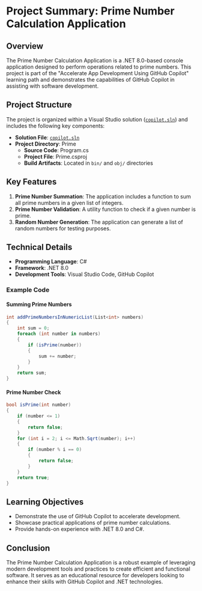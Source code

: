 # Project Summary: Prime Number Calculation Application

## Overview
The Prime Number Calculation Application is a .NET 8.0-based console application designed to perform operations related to prime numbers. This project is part of the "Accelerate App Development Using GitHub Copilot" learning path and demonstrates the capabilities of GitHub Copilot in assisting with software development.

## Project Structure
The project is organized within a Visual Studio solution ([`copilot.sln`](command:_github.copilot.openRelativePath?%5B%7B%22scheme%22%3A%22file%22%2C%22authority%22%3A%22%22%2C%22path%22%3A%22%2Fworkspaces%2Fcopilot%2Fcopilot.sln%22%2C%22query%22%3A%22%22%2C%22fragment%22%3A%22%22%7D%5D "/workspaces/copilot/copilot.sln")) and includes the following key components:

- **Solution File**: [`copilot.sln`](command:_github.copilot.openRelativePath?%5B%7B%22scheme%22%3A%22file%22%2C%22authority%22%3A%22%22%2C%22path%22%3A%22%2Fworkspaces%2Fcopilot%2Fcopilot.sln%22%2C%22query%22%3A%22%22%2C%22fragment%22%3A%22%22%7D%5D "/workspaces/copilot/copilot.sln")
- **Project Directory**: Prime
  - **Source Code**: Program.cs
  - **Project File**: Prime.csproj
  - **Build Artifacts**: Located in `bin/` and `obj/` directories

## Key Features
1. **Prime Number Summation**: The application includes a function to sum all prime numbers in a given list of integers.
2. **Prime Number Validation**: A utility function to check if a given number is prime.
3. **Random Number Generation**: The application can generate a list of random numbers for testing purposes.

## Technical Details
- **Programming Language**: C#
- **Framework**: .NET 8.0
- **Development Tools**: Visual Studio Code, GitHub Copilot

### Example Code
#### Summing Prime Numbers
```csharp
int addPrimeNumbersInNumericList(List<int> numbers)
{
    int sum = 0;
    foreach (int number in numbers)
    {
        if (isPrime(number))
        {
            sum += number;
        }
    }
    return sum;
}
```

#### Prime Number Check
```csharp
bool isPrime(int number)
{
    if (number <= 1)
    {
        return false;
    }
    for (int i = 2; i <= Math.Sqrt(number); i++)
    {
        if (number % i == 0)
        {
            return false;
        }
    }
    return true;
}
```

## Learning Objectives
- Demonstrate the use of GitHub Copilot to accelerate development.
- Showcase practical applications of prime number calculations.
- Provide hands-on experience with .NET 8.0 and C#.

## Conclusion
The Prime Number Calculation Application is a robust example of leveraging modern development tools and practices to create efficient and functional software. It serves as an educational resource for developers looking to enhance their skills with GitHub Copilot and .NET technologies.